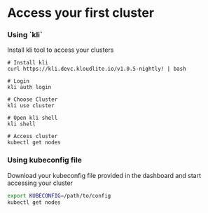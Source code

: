 # Access your first cluster

### Using \`kli\`

Install kli tool to access your clusters

```
# Install kli
curl https://kli.devc.kloudlite.io/v1.0.5-nightly! | bash

# Login
kli auth login

# Choose Cluster
kli use cluster

# Open kli shell
kli shell

# Access cluster
kubectl get nodes
```

### Using kubeconfig file

Download your kubeconfig file provided in the dashboard and start accessing your cluster

```bash
export KUBECONFIG=/path/to/config 
kubectl get nodes
```

<figure><img src="../../.gitbook/assets/Screenshot 2024-02-21 at 11.29.01 AM.png" alt=""><figcaption></figcaption></figure>

